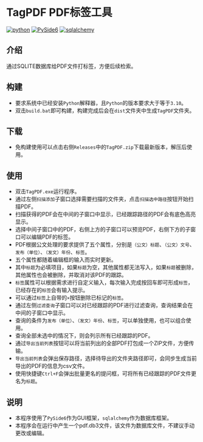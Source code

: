 # TagPDF PDF标签工具

[![python](https://img.shields.io/badge/Python-≥3.10-darkcyan?logo=python&style=flat&labelColor=013243)](https://www.python.org/)
[![PySide6](https://img.shields.io/badge/PySide6-≥6.6-darkcyan?logo=qt&style=flat&labelColor=013243)](https://doc.qt.io/qtforpython/)
[![sqlalchemy](https://img.shields.io/badge/sqlalchemy-≥2.0-darkcyan?logo=sqlalchemy&style=flat&labelColor=013243)](https://www.sqlalchemy.org/)

## 介绍

通过SQLITE数据库给PDF文件打标签，方便后续检索。

## 构建

- 要求系统中已经安装`Python`解释器，且`Python`的版本要求大于等于`3.10`。
- 双击`build.bat`即可构建，构建完成后会在`dist`文件夹中生成`TagPDF`文件夹。

## 下载

- 免构建使用可以点击右侧`Releases`中的`TagPDF.zip`下载最新版本，解压后使用。

## 使用

- 双击`TagPDF.exe`运行程序。
- 通过左侧`扫描添加`子窗口选择需要扫描的文件夹，点击`扫描选中路径`按钮开始扫描PDF。
- 扫描获得的PDF会在中间的子窗口中显示，已经跟踪路径的PDF会有底色高亮显示。
- 选择中间子窗口中的PDF，右侧上方的子窗口可以预览PDF，右侧下方的子窗口可以编辑PDF的标签。
- PDF根据公文处理的要求提供了五个属性，分别是`（公文）标题`、`（公文）文号`、`发布（单位）`、`（发文）年份`、`标签`。
- 五个属性都随着编辑框的输入而实时更新。
- 其中`标题`为必填项目，如果`标题`为空，其他属性都无法写入，如果`标题`被删除，其他属性也会被删除，并取消对该PDF的跟踪。
- `标签`属性可以根据需求进行自定义输入，每次输入完成按回车即可形成`标签`，已经存在的`标签`会有输入提示。
- 可以通过`标签`上自带的`×`按钮删除已标记的`标签`。
- 通过左侧`过滤查询`子窗口可以对已经跟踪的PDF进行过滤查询，查询结果会在中间的子窗口中显示。
- 查询的条件为`发布（单位）`、`（发文）年份`、`标签`，可以单独使用，也可以组合使用。
- 查询全部未选中的情况下，则会列示所有已经跟踪的PDF。
- 通过`导出当前列表`按钮可以将当前列出的全部PDF打包成一个ZIP文件，方便传输。
- `导出当前列表`会弹出保存路径，选择待导出的文件夹路径即可，会同步生成当前导出的PDF的信息为csv文件。
- 使用快捷键`Ctrl+F`会弹出批量更名的提问框，可将所有已经跟踪的PDF文件更名为`标题`。

## 说明

- 本程序使用了`PySide6`作为GUI框架，`sqlalchemy`作为数据库框架。
- 本程序会在运行中产生一个pdf.db3文件，该文件为数据库文件，不建议手动更改或编辑。
